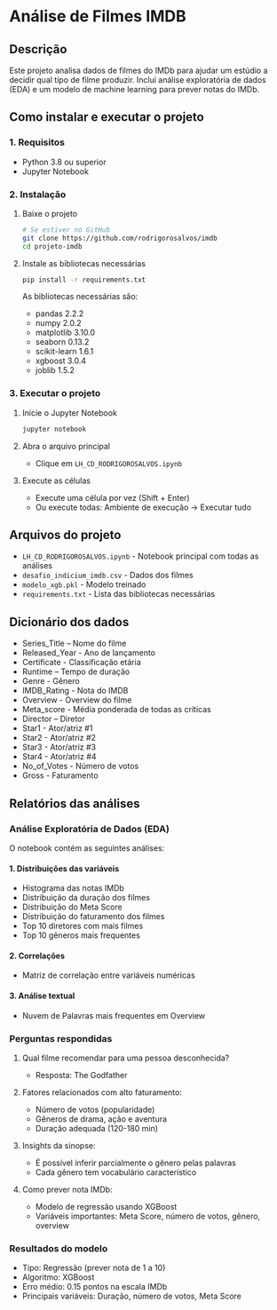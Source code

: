 # Análise de Filmes IMDB
## Descrição

Este projeto analisa dados de filmes do IMDb para ajudar um estúdio a decidir qual tipo de filme produzir. Inclui análise exploratória de dados (EDA) e um modelo de machine learning para prever notas do IMDb.

## Como instalar e executar o projeto

### 1. Requisitos

- Python 3.8 ou superior
- Jupyter Notebook

### 2. Instalação

1. Baixe o projeto
   ```bash
   # Se estiver no GitHub
   git clone https://github.com/rodrigorosalvos/imdb
   cd projeto-imdb
   ```

2. Instale as bibliotecas necessárias
   ```bash
   pip install -r requirements.txt
   ```

   As bibliotecas necessárias são:
   - pandas 2.2.2
   - numpy 2.0.2
   - matplotlib 3.10.0
   - seaborn 0.13.2
   - scikit-learn 1.6.1
   - xgboost 3.0.4
   - joblib 1.5.2

### 3. Executar o projeto

1. Inicie o Jupyter Notebook
   ```bash
   jupyter notebook
   ```

2. Abra o arquivo principal
   - Clique em `LH_CD_RODRIGOROSALVOS.ipynb`

3. Execute as células
   - Execute uma célula por vez (Shift + Enter)
   - Ou execute todas: Ambiente de execução → Executar tudo

## Arquivos do projeto

- `LH_CD_RODRIGOROSALVOS.ipynb` - Notebook principal com todas as análises
- `desafio_indicium_imdb.csv` - Dados dos filmes
- `modelo_xgb.pkl` - Modelo treinado
- `requirements.txt` - Lista das bibliotecas necessárias

## Dicionário dos dados

- Series_Title – Nome do filme
- Released_Year - Ano de lançamento
- Certificate - Classificação etária
- Runtime – Tempo de duração
- Genre - Gênero
- IMDB_Rating - Nota do IMDB
- Overview - Overview do filme
- Meta_score - Média ponderada de todas as críticas
- Director – Diretor
- Star1 - Ator/atriz #1
- Star2 - Ator/atriz #2
- Star3 - Ator/atriz #3
- Star4 - Ator/atriz #4
- No_of_Votes - Número de votos
- Gross - Faturamento

## Relatórios das análises

### Análise Exploratória de Dados (EDA)

O notebook contém as seguintes análises:

#### 1. Distribuições das variáveis
- Histograma das notas IMDb
- Distribuição da duração dos filmes
- Distribuição do Meta Score
- Distribuição do faturamento dos filmes
- Top 10 diretores com mais filmes
- Top 10 gêneros mais frequentes

#### 2. Correlações
- Matriz de correlação entre variáveis numéricas

#### 3. Análise textual
- Nuvem de Palavras mais frequentes em Overview

### Perguntas respondidas

1. Qual filme recomendar para uma pessoa desconhecida?
   - Resposta: The Godfather

2. Fatores relacionados com alto faturamento:
   - Número de votos (popularidade)
   - Gêneros de drama, ação e aventura
   - Duração adequada (120-180 min)

3. Insights da sinopse:
   - É possível inferir parcialmente o gênero pelas palavras
   - Cada gênero tem vocabulário característico

4. Como prever nota IMDb:
   - Modelo de regressão usando XGBoost
   - Variáveis importantes: Meta Score, número de votos, gênero, overview

### Resultados do modelo

- Tipo: Regressão (prever nota de 1 a 10)
- Algoritmo: XGBoost
- Erro médio: 0.15 pontos na escala IMDb
- Principais variáveis: Duração, número de votos, Meta Score

  
